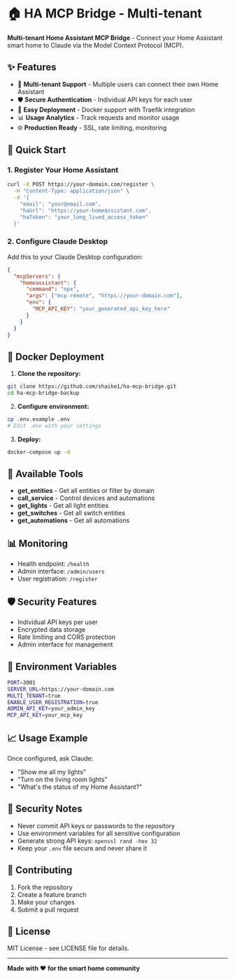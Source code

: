 # 🏠 HA MCP Bridge - Multi-tenant

**Multi-tenant Home Assistant MCP Bridge** - Connect your Home Assistant smart home to Claude via the Model Context Protocol (MCP).

## ✨ Features

- 🔌 **Multi-tenant Support** - Multiple users can connect their own Home Assistant
- 🛡️ **Secure Authentication** - Individual API keys for each user
- 🚀 **Easy Deployment** - Docker support with Traefik integration
- 📊 **Usage Analytics** - Track requests and monitor usage
- 🌐 **Production Ready** - SSL, rate limiting, monitoring

## 🚀 Quick Start

### 1. Register Your Home Assistant

```bash
curl -X POST https://your-domain.com/register \
  -H "Content-Type: application/json" \
  -d '{
    "email": "your@email.com",
    "haUrl": "https://your-homeassistant.com",
    "haToken": "your_long_lived_access_token"
  }'
```

### 2. Configure Claude Desktop

Add this to your Claude Desktop configuration:

```json
{
  "mcpServers": {
    "homeassistant": {
      "command": "npx",
      "args": ["mcp-remote", "https://your-domain.com"],
      "env": {
        "MCP_API_KEY": "your_generated_api_key_here"
      }
    }
  }
}
```

## 🐳 Docker Deployment

1. **Clone the repository:**
```bash
git clone https://github.com/shaike1/ha-mcp-bridge.git
cd ha-mcp-bridge-backup
```

2. **Configure environment:**
```bash
cp .env.example .env
# Edit .env with your settings
```

3. **Deploy:**
```bash
docker-compose up -d
```

## 🔧 Available Tools

- **get_entities** - Get all entities or filter by domain
- **call_service** - Control devices and automations
- **get_lights** - Get all light entities
- **get_switches** - Get all switch entities
- **get_automations** - Get all automations

## 📊 Monitoring

- Health endpoint: `/health`
- Admin interface: `/admin/users`
- User registration: `/register`

## 🛡️ Security Features

- Individual API keys per user
- Encrypted data storage
- Rate limiting and CORS protection
- Admin interface for management

## 📝 Environment Variables

```bash
PORT=3001
SERVER_URL=https://your-domain.com
MULTI_TENANT=true
ENABLE_USER_REGISTRATION=true
ADMIN_API_KEY=your_admin_key
MCP_API_KEY=your_mcp_key
```

## 📈 Usage Example

Once configured, ask Claude:
- "Show me all my lights"
- "Turn on the living room lights"
- "What's the status of my Home Assistant?"

## 🔐 Security Notes

- Never commit API keys or passwords to the repository
- Use environment variables for all sensitive configuration
- Generate strong API keys: `openssl rand -hex 32`
- Keep your `.env` file secure and never share it

## 🤝 Contributing

1. Fork the repository
2. Create a feature branch
3. Make your changes
4. Submit a pull request

## 📝 License

MIT License - see LICENSE file for details.

---

**Made with ❤️ for the smart home community**
